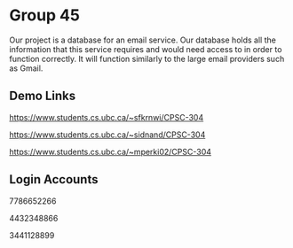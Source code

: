 # Group 45 

Our project is a database for an email service. Our database holds all the information that this service requires and would need access to in order to function correctly. It will function similarly to the large email providers such as Gmail.

## Demo Links

https://www.students.cs.ubc.ca/~sfkrnwi/CPSC-304

https://www.students.cs.ubc.ca/~sidnand/CPSC-304

https://www.students.cs.ubc.ca/~mperki02/CPSC-304

## Login Accounts

7786652266

4432348866

3441128899
